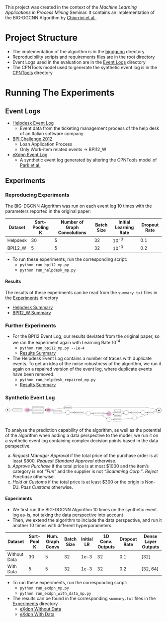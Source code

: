 This project was created in the context of the *Machine Learning Applications in Process Mining* Seminar. It contains an implementation of the BIG-DGCNN Algorithm by [Chiorrini et al.](https://doi.org/10.1007/978-3-030-98581-3_9).

# Project Structure
- The implementation of the algorithm is in the [bigdgcnn](./bigdgcnn/) directory
- Reproducibility scripts and requirements files are in the root directory
- Event Logs used in the evaluation are in the [Event Logs](./Event%20Logs/) directory
- The CPNTools model used to generate the synthetic event log is in the [CPNTools](./CPNTools/) directory

# Running The Experiments
## Event Logs
- [Helpdesk Event Log](https://data.mendeley.com/datasets/39bp3vv62t/1)
  - Event data from the ticketing management process of the help desk of an Italian software company
- [BPI Challenge 2012](https://data.4tu.nl/articles/_/12689204/1)
  - Loan Application Process
  - Only Work-item related events &rarr; BPI12_W
- [eXdpn Event Log](./Event%20Logs/eXdpn/exdpn_with_customs.xes)
  - A synthetic event log generated by altering the CPNTools model of [Park et al.](https://doi.org/10.1007/978-3-031-26507-5_6)

## Experiments
### Reproducing Experiments
The BIG-DGCNN Algorithm was run on each event log 10 times with the parameters reported in the original paper:

| Dataset  | Sort-Pooling K | Number of Graph Convolutions | Batch Size | Initial Learning Rate            | Dropout Rate |
|----------|----------------|------------------------------|------------|----------------------------------|--------------|
| Helpdesk | 30             | 5                            | 32         | 10<sup>-3</sup>                  | 0.1          |
| BPI12_W  | 5              | 5                            | 32         | 10<sup>-3</sup>                  | 0.2          |

- To run these experiments, run the corresponding script:
  - `python run_bpi12_mp.py`
  - `python run_helpdesk_mp.py`

#### Results
The results of these experiments can be read from the `summary.txt` files in the [Experiments](./Experiments/) directory

- [Helpdesk Summary](./Experiments/Helpdesk/summary.txt)
- [BPI12_W Summary](./Experiments/BPI12/LR_1e-3/summary.txt)

### Further Experiments
- For the BPI12 Event Log, our results deviated from the original paper, so we ran the experiment again with Learning Rate 10<sup>-4</sup>
    - `python run_bpi12_mp.py --1e-4`
    - [Results Summary](./Experiments/BPI12/LR_1e-4/summary.txt)
- The Helpdesk Event Log contains a number of traces with duplicate events. To get an idea of the noise robustness of the algorithm, we run it again on a repaired version of the event log, where duplicate events have been removed.
  - `python run_helpdesk_repaired_mp.py`
  - [Results Summary](./Experiments/Helpdesk%20Repaired/summary.txt)

### Synthetic Event Log

![](CPNTools/exdpn_with_customs.svg)

To analyse the prediction capability of the algorithm, as well as the potential of the algorithm when adding a data perspective to the model, we run it on a synthetic event log containing complex decision points based in the data perspective.

<ol style="list-style-type: lower-alpha;">
  <li><i>Request Manager Approval</i> if the total price of the purchase order is at least $800. <i>Request Standard Approval</i> otherwise.</li>
  <li><i>Approve Purchase</i> if the total price is at most $1000 and the item’s category is not <i>“Fun”</i> and the supplier is not <i>“Scamming Corp.”</i>. <i>Reject Purchase</i> otherwise.</li>
  <li><i>Hold at Customs</i> if the total price is at least $300 or the origin is Non-EU. <i>Pass Customs</i> otherwise.</li>
</ol>

#### Experiments
- We first run the BIG-DGCNN Algorithm 10 times on the synthetic event log as-is, not taking the data perspective into account
- Then, we extend the algorithm to include the data perspective, and run it another 10 times with different hyperparameters

| Dataset      | Sort-Pool K | Num. Graph Convs | Batch Size | Initial LR | 1D Conv. Outputs | Dropout Rate | Dense Layer Outputs |
|--------------|-------------|------------------|------------|------------|------------------|--------------|---------------------|
| Without Data | 30          | 5                | 32         | 1e-3       | 32               | 0.1          | \[32\]              |
| With Data    | 5           | 5                | 32         | 1e-3       | 32               | 0.2          | \[32, 64\]          |

- To run these experiments, run the corresponding script:
  - `python run_exdpn_mp.py`
  - `python run_exdpn_with_data_mp.py`	
- The results can be found in the corresponding `summary.txt` files in the [Experiments](./Experiments/) directory
  - [eXdpn Without Data](./Experiments/eXdpn/With%20Customs/summary.txt)
  - [eXdpn With Data](./Experiments/eXdpn/With%20Customs%20and%20Data/summary.txt)